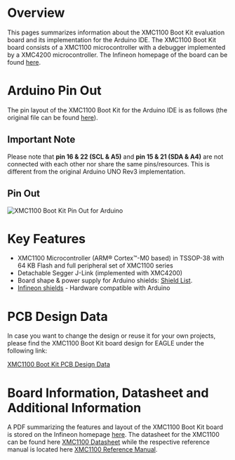 # Overview
This pages summarizes information about the XMC1100 Boot Kit evaluation board and its implementation for the Arduino IDE. The XMC1100 Boot Kit board consists of a XMC1100 microcontroller with a debugger implemented by a XMC4200 microcontroller. The Infineon homepage of the board can be found [here](https://www.infineon.com/cms/en/product/evaluation-boards/KIT_XMC11_BOOT_001/productType.html?productType=db3a30443b360d0e013b8f5163c46f62#ispnTab1).

# Arduino Pin Out
The pin layout of the XMC1100 Boot Kit for the Arduino IDE is as follows (the original file can be found [here](https://github.com/Infineon/Assets/blob/master/Pictures/XMC%201100_BootKit_PO.jpg)).

## Important Note

Please note that **pin 16 & 22 (SCL & A5)** and **pin 15 & 21 (SDA & A4)** are not connected with each other nor share the same pins/resources.
This is different from the original Arduino UNO Rev3 implementation.

## Pin Out

![XMC1100 Boot Kit Pin Out for Arduino](https://github.com/Infineon/Assets/blob/master/Pictures/XMC%201100_BootKit_PO.jpg)

# Key Features
* XMC1100 Microcontroller (ARM® Cortex™-M0 based) in TSSOP-38 with 64 KB Flash and full peripheral set of XMC1100 series
* Detachable Segger J-Link (implemented with XMC4200)
* Board shape & power supply for Arduino shields: [Shield List](http://shieldlist.org).
* [Infineon shields](https://www.infineon.com/cms/en/product/microcontroller/32-bit-industrial-microcontroller-based-on-arm-registered-cortex-tm-m/xmc-development-tools-kits-and-boards/boards-and-shields-for-arduino/channel.html?channel=5546d4614b0b239c014ba1e6c4a73098) - Hardware compatible with Arduino

# PCB Design Data
In case you want to change the design or reuse it for your own projects, please find the XMC1100 Boot Kit board design for EAGLE under the following link:

[XMC1100 Boot Kit PCB Design Data](https://www.infineon.com/dgdl/PCB_XMC1100_CPU_Card_V2.zip?fileId=db3a30433da119ff013da23921f61425&sd=t)

# Board Information, Datasheet and Additional Information
A PDF summarizing the features and layout of the XMC1100 Boot Kit board is stored on the Infineon homepage [here](https://www.infineon.com/dgdl/Board_Users_Manual_XMC1100_CPU_Card_R2.pdf?fileId=db3a30433da119ff013da232476b1416).
The datasheet for the XMC1100 can be found here [XMC1100 Datasheet](https://www.infineon.com/dgdl/Infineon-xmc1100_AB-DS-v01_08-EN.pdf?fileId=5546d4624a0bf290014a4bdaff9325bd) while the respective reference manual is located here [XMC1100 Reference Manual](https://www.infineon.com/dgdl/Infineon-xmc1100-AA_rm-UM-v01_01-EN.pdf?fileId=5546d46255dd933d0155e31753b077af).

